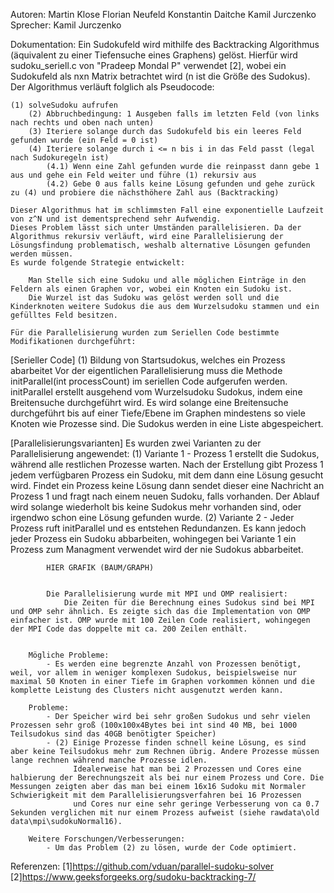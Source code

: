 Autoren:
	Martin Klose
	Florian Neufeld
	Konstantin Daitche
	Kamil Jurczenko
Sprecher:
    Kamil Jurczenko 


Dokumentation:
	Ein Sudokufeld wird mithilfe des Backtracking Algorithmus (äquivalent zu einer Tiefensuche eines Graphens) gelöst. Hierfür wird sudoku_seriell.c von "Pradeep Mondal P" verwendet [2], wobei ein Sudokufeld als nxn Matrix betrachtet wird (n ist die Größe des Sudokus).
	Der Algorithmus verläuft folglich als Pseudocode:
	
	(1) solveSudoku aufrufen
		(2) Abbruchbedingung: 1 Ausgeben falls im letzten Feld (von links nach rechts und oben nach unten)
		(3) Iteriere solange durch das Sudokufeld bis ein leeres Feld gefunden wurde (ein Feld = 0 ist)
		(4) Iteriere solange durch i <= n bis i in das Feld passt (legal nach Sudokuregeln ist)
			(4.1) Wenn eine Zahl gefunden wurde die reinpasst dann gebe 1 aus und gehe ein Feld weiter und führe (1) rekursiv aus
			(4.2) Gebe 0 aus falls keine Lösung gefunden und gehe zurück zu (4) und probiere die nächsthöhere Zahl aus (Backtracking)
	
	Dieser Algorithmus hat im schlimmsten Fall eine exponentielle Laufzeit von z^N und ist dementsprechend sehr Aufwendig.
	Dieses Problem lässt sich unter Umständen parallelisieren. Da der Algorithmus rekursiv verläuft, wird eine Parallelisierung der Lösungsfindung problematisch, weshalb alternative Lösungen gefunden werden müssen.
	Es wurde folgende Strategie entwickelt:
		
		Man Stelle sich eine Sudoku und alle möglichen Einträge in den Feldern als einen Graphen vor, wobei ein Knoten ein Sudoku ist. 
		Die Wurzel ist das Sudoku was gelöst werden soll und die Kinderknoten weitere Sudokus die aus dem Wurzelsudoku stammen und ein gefülltes Feld besitzen.
	
	Für die Parallelisierung wurden zum Seriellen Code bestimmte Modifikationen durchgeführt:
		
[Serieller Code]		(1) Bildung von Startsudokus, welches ein Prozess abarbeitet 
								Vor der eigentlichen Parallelisierung muss die Methode initParallel(int processCount) im seriellen Code aufgerufen werden.
								initParallel erstellt ausgehend vom Wurzelsudoku Sudokus, indem eine Breitensuche durchgeführt wird. Es wird solange eine Breitensuche durchgeführt bis auf einer Tiefe/Ebene im Graphen mindestens so viele 
								Knoten wie Prozesse sind. Die Sudokus werden in eine Liste abgespeichert.
								
[Parallelisierungsvarianten]	Es wurden zwei Varianten zu der Parallelisierung angewendet:
								(1) Variante 1
									- Prozess 1 erstellt die Sudokus, während alle restlichen Prozesse warten. Nach der Erstellung gibt Prozess 1 jedem verfügbaren Prozess ein Sudoku, mit dem dann eine Lösung gesucht wird.
									  Findet ein Prozess keine Lösung dann sendet dieser eine Nachricht an Prozess 1 und fragt nach einem neuen Sudoku, falls vorhanden.
									  Der Ablauf wird solange wiederholt bis keine Sudokus mehr vorhanden sind, oder irgendwo schon eine Lösung gefunden wurde.
								(2) Variante 2
									- Jeder Prozess ruft initParallel und es entstehen Redundanzen. 
									  Es kann jedoch jeder Prozess ein Sudoku abbarbeiten, wohingegen bei Variante 1 ein Prozess zum Managment verwendet wird der nie Sudokus abbarbeitet.
									  
			HIER GRAFIK (BAUM/GRAPH)						  
									  
			
			Die Parallelisierung wurde mit MPI und OMP realisiert:
				Die Zeiten für die Berechnung eines Sudokus sind bei MPI und OMP sehr ähnlich. Es zeigte sich das die Implementation von OMP einfacher ist. OMP wurde mit 100 Zeilen Code realisiert, wohingegen der MPI Code das doppelte mit ca. 200 Zeilen enthält.
			
			
		Mögliche Probleme: 
			- Es werden eine begrenzte Anzahl von Prozessen benötigt, weil, vor allem in weniger komplexen Sudokus, beispielsweise nur maximal 50 Knoten in einer Tiefe im Graphen vorkommen können und die komplette Leistung des Clusters nicht ausgenutzt werden kann.
			
		Probleme:
			- Der Speicher wird bei sehr großen Sudokus und sehr vielen Prozessen sehr groß (100x100x4Bytes bei int sind 40 MB, bei 1000 Teilsudokus sind das 40GB benötigter Speicher)
			- (2) Einige Prozesse finden schnell keine Lösung, es sind aber keine Teilsudokus mehr zum Rechnen übrig. Andere Prozesse müssen lange rechnen während manche Prozesse idlen.
				  Idealerweise hat man bei 2 Prozessen und Cores eine halbierung der Berechnungszeit als bei nur einem Prozess und Core. Die Messungen zeigten aber das man bei einem 16x16 Sudoku mit Normaler Schwierigkeit mit dem Parallelisierungsverfahren bei 16 Prozessen
				  und Cores nur eine sehr geringe Verbesserung von ca 0.7 Sekunden verglichen mit nur einem Prozess aufweist (siehe rawdata\old data\mpi\sudokuNormal16). 
		
		Weitere Forschungen/Verbesserungen:
			- Um das Problem (2) zu lösen, wurde der Code optimiert.
				
		
		


Referenzen:
[1]https://github.com/vduan/parallel-sudoku-solver
[2]https://www.geeksforgeeks.org/sudoku-backtracking-7/
